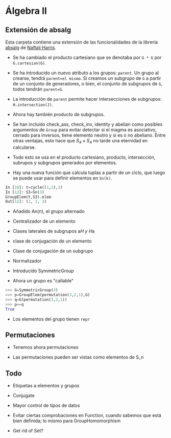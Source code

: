 # Álgebra II
## Extensión de absalg

Esta carpeta contiene una extensión de las funcionalidades de la librería [absalg](https://github.com/naftaliharris/Abstract-Algebra) de [Naftali Harris](http://www.naftaliharris.com).

- Se ha cambiado el producto cartesiano que se denotaba por `G * G` por `G.cartesian(G)`.

- Se ha introducido un nuevo atributo a los grupos: `parent`. Un grupo al crearse, tendrá `parent=el mismo`. Si creamos un subgrupo de `G` a partir de un conjunto de generadores, o bien, el conjunto de subgrupos de `G`, todos tendrán `parent=G`.

- La introducción de `parent` permite hacer intersecciones de subgrupos: `H.intersection(J)`.

- Ahora hay también producto de subgrupos.

- Se han incluido check_ass, check_inv, identity y abelian como posibles argumentos de `Group` para evitar detectar si el magma es asociativo, cerrado para inversos, tiene elemento neutro y si es o no abeliano. Entre otras ventajas, esto hace que $S_4\times S_4$ no tarde una eternidad en calcularse.

- Todo esto se usa en el producto cartesiano, producto, intersección, subrupos y subgrupos generados por elementos.

- Hay una nueva función que calcula tuplas a partir de un ciclo, que luego se puede usar para definir elementos en `Sn(k)`.

```python
In [10]: t=cycle((1,2),3)
In [12]: S3=Sn(3)
GroupElem(t,S3).elem​
Out[12]: (2, 1, 3)
```

- Añadido An(n), el grupo alternado

- Centralizador de un elemento

- Clases laterales de subgrupos a*H y H*a

- clase de conjugación de un elemento

- Clase de conjugación de un subgrupo

- Normalizador

- Introducido SymmetricGroup

- Ahora un grupo es "callable"
```python
>>> G=SymmetricGroup(3)
>>> p=GroupElem(permutation(3,2,1),G)
>>> q=G(permutation(3,2,1))
>>> p==q
True
```
- Los elementos del grupo tienen `repr`


## Permutaciones

- Tenemos ahora permutaciones

- Las permutaciones pueden ser vistas como elementos de S_n


## Todo

- Etiquetas a elementos y grupos

- Conjugate

- Mayor control de tipos de datos

- Evitar ciertas comprobaciones en Function, cuando sabemos que está bien definida; lo mismo para GroupHomomorphism

- Get rid of Set?
